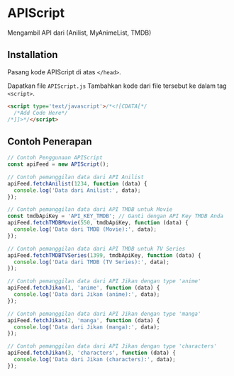 # APIScript
Mengambil API dari (Anilist, MyAnimeList, TMDB)

## Installation

Pasang kode APIScript di atas `</head>`.

Dapatkan file `APIScript.js`
Tambahkan kode dari file tersebut ke dalam tag `<script>`.

```html
<script type='text/javascript'>/*<![CDATA[*/
  /*Add Code Here*/
/*]]>*/</script>
```

## Contoh Penerapan
```javascript
// Contoh Penggunaan APIScript
const apiFeed = new APIScript();

// Contoh pemanggilan data dari API Anilist
apiFeed.fetchAnilist(1234, function (data) {
  console.log('Data dari Anilist:', data);
});

// Contoh pemanggilan data dari API TMDB untuk Movie
const tmdbApiKey = 'API_KEY_TMDB'; // Ganti dengan API Key TMDB Anda
apiFeed.fetchTMDBMovie(550, tmdbApiKey, function (data) {
  console.log('Data dari TMDB (Movie):', data);
});

// Contoh pemanggilan data dari API TMDB untuk TV Series
apiFeed.fetchTMDBTVSeries(1399, tmdbApiKey, function (data) {
  console.log('Data dari TMDB (TV Series):', data);
});

// Contoh pemanggilan data dari API Jikan dengan type 'anime'
apiFeed.fetchJikan(1, 'anime', function (data) {
  console.log('Data dari Jikan (anime):', data);
});

// Contoh pemanggilan data dari API Jikan dengan type 'manga'
apiFeed.fetchJikan(2, 'manga', function (data) {
  console.log('Data dari Jikan (manga):', data);
});

// Contoh pemanggilan data dari API Jikan dengan type 'characters'
apiFeed.fetchJikan(3, 'characters', function (data) {
  console.log('Data dari Jikan (characters):', data);
});
```

